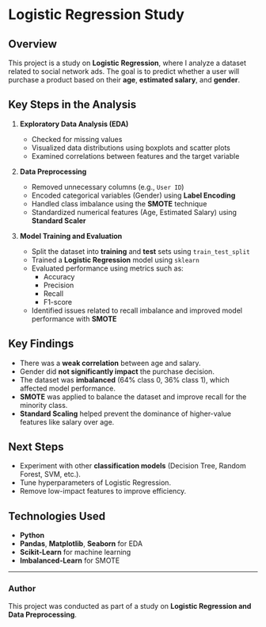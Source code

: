 # Logistic Regression Study

## Overview
This project is a study on **Logistic Regression**, where I analyze a dataset related to social network ads. The goal is to predict whether a user will purchase a product based on their **age**, **estimated salary**, and **gender**.

## Key Steps in the Analysis

1. **Exploratory Data Analysis (EDA)**
   - Checked for missing values
   - Visualized data distributions using boxplots and scatter plots
   - Examined correlations between features and the target variable

2. **Data Preprocessing**
   - Removed unnecessary columns (e.g., `User ID`)
   - Encoded categorical variables (Gender) using **Label Encoding**
   - Handled class imbalance using the **SMOTE** technique
   - Standardized numerical features (Age, Estimated Salary) using **Standard Scaler**

3. **Model Training and Evaluation**
   - Split the dataset into **training** and **test** sets using `train_test_split`
   - Trained a **Logistic Regression** model using `sklearn`
   - Evaluated performance using metrics such as:
     - Accuracy
     - Precision
     - Recall
     - F1-score
   - Identified issues related to recall imbalance and improved model performance with **SMOTE**

## Key Findings
- There was a **weak correlation** between age and salary.
- Gender did **not significantly impact** the purchase decision.
- The dataset was **imbalanced** (64% class 0, 36% class 1), which affected model performance.
- **SMOTE** was applied to balance the dataset and improve recall for the minority class.
- **Standard Scaling** helped prevent the dominance of higher-value features like salary over age.

## Next Steps
- Experiment with other **classification models** (Decision Tree, Random Forest, SVM, etc.).
- Tune hyperparameters of Logistic Regression.
- Remove low-impact features to improve efficiency.

## Technologies Used
- **Python**
- **Pandas**, **Matplotlib**, **Seaborn** for EDA
- **Scikit-Learn** for machine learning
- **Imbalanced-Learn** for SMOTE

---
### Author
This project was conducted as part of a study on **Logistic Regression and Data Preprocessing**.

